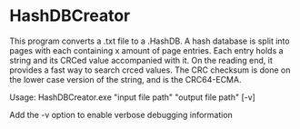 # HashDBCreator
This program converts a .txt file to a .HashDB. A hash database is split into pages with each containing x amount of
page entries. Each entry holds a string and its CRCed value accompanied with it. On the reading end, it provides a fast
way to search crced values. The CRC checksum is done on the lower case version of the string, and is the CRC64-ECMA.<br/>

Usage: HashDBCreator.exe "input file path" "output file path" [-v]<br/>


Add the -v option to enable verbose debugging information
